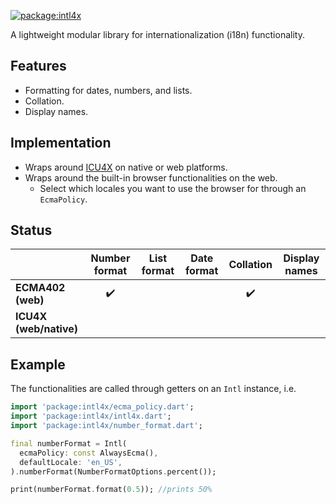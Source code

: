 [![package:intl4x](https://github.com/dart-lang/i18n/actions/workflows/intl4x.yml/badge.svg)](https://github.com/dart-lang/i18n/actions/workflows/intl4x.yml)

A lightweight modular library for internationalization (i18n) functionality.

## Features
* Formatting for dates, numbers, and lists. 
* Collation.
* Display names.

## Implementation
* Wraps around [ICU4X](https://github.com/unicode-org/icu4x) on native or web platforms.
* Wraps around the built-in browser functionalities on the web.
    * Select which locales you want to use the browser for through an `EcmaPolicy`.
## Status
|   | Number format  | List format  | Date format  | Collation  | Display names |
|---|:---:|:---:|:---:|:---:|:---:|
| **ECMA402 (web)** | :heavy_check_mark: |   |   | :heavy_check_mark: |   |
| **ICU4X (web/native)**  |   |   |   |   |   | 


## Example
The functionalities are called through getters on an `Intl` instance, i.e.
```dart
import 'package:intl4x/ecma_policy.dart';
import 'package:intl4x/intl4x.dart';
import 'package:intl4x/number_format.dart';

final numberFormat = Intl(
  ecmaPolicy: const AlwaysEcma(),
  defaultLocale: 'en_US',
).numberFormat(NumberFormatOptions.percent());

print(numberFormat.format(0.5)); //prints 50%
```

